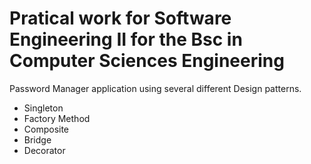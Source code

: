 # Pratical work for Software Engineering II for the Bsc in Computer Sciences Engineering 
Password Manager application using several different Design patterns.
- Singleton
- Factory Method
- Composite
- Bridge
- Decorator
